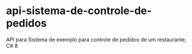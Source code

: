 # api-sistema-de-controle-de-pedidos
API para Sistema de exemplo para controle de pedidos de um restaurante, C# 8

